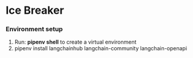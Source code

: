 # Ice Breaker

### Environment setup

1. Run: **pipenv shell** to create a virtual environment 
2. pipenv install langchainhub langchain-community langchain-openapi
